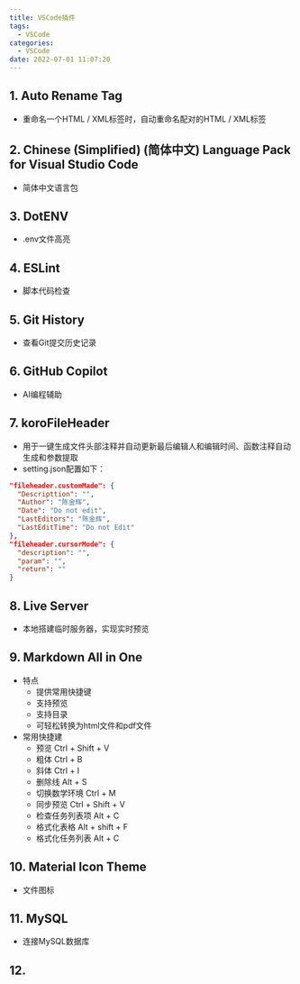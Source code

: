 ```yaml
---
title: VSCode插件
tags:
  - VSCode
categories:
  - VSCode
date: 2022-07-01 11:07:20
---
```


## 1. Auto Rename Tag
* 重命名一个HTML / XML标签时，自动重命名配对的HTML / XML标签

## 2. Chinese (Simplified) (简体中文) Language Pack for Visual Studio Code
* 简体中文语言包

## 3. DotENV
* .env文件高亮

## 4. ESLint
* 脚本代码检查

## 5. Git History
* 查看Git提交历史记录

## 6. GitHub Copilot
* AI编程辅助

## 7. koroFileHeader
* 用于一键生成文件头部注释并自动更新最后编辑人和编辑时间、函数注释自动生成和参数提取
* setting.json配置如下：
```json
"fileheader.customMade": {
  "Descripttion": "",
  "Author": "陈金辉",
  "Date": "Do not edit",
  "LastEditors": "陈金辉",
  "LastEditTime": "Do not Edit"
},
"fileheader.cursorMode": {
  "description": "",
  "param": "",
  "return": ""
}
```

## 8. Live Server
* 本地搭建临时服务器，实现实时预览

## 9. Markdown All in One
* 特点
  - 提供常用快捷键
  - 支持预览
  - 支持目录
  - 可轻松转换为html文件和pdf文件
* 常用快捷建
  - 预览 Ctrl + Shift + V
  - 粗体 Ctrl + B
  - 斜体 Ctrl + I
  - 删除线 Alt + S
  - 切换数学环境 Ctrl + M
  - 同步预览 Ctrl + Shift + V
  - 检查任务列表项 Alt + C
  - 格式化表格 Alt + shift + F
  - 格式化任务列表 Alt + C

## 10. Material Icon Theme
* 文件图标

## 11. MySQL
* 连接MySQL数据库

## 12. 
  
  




